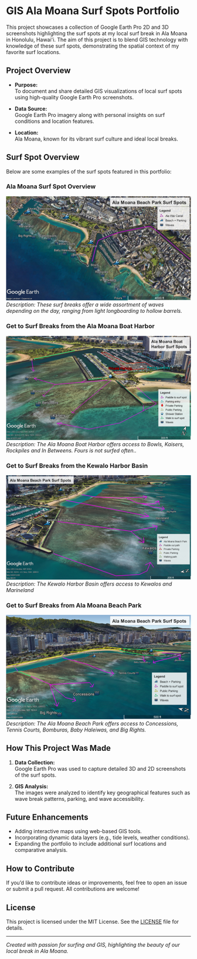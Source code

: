 # GIS Ala Moana Surf Spots Portfolio

This project showcases a collection of Google Earth Pro 2D and 3D screenshots highlighting the surf spots at my local surf break in Ala Moana in Honolulu, Hawai'i. The aim of this project is to blend GIS technology with knowledge of these surf spots, demonstrating the spatial context of my favorite surf locations.

## Project Overview

- **Purpose:**  
  To document and share detailed GIS visualizations of local surf spots using high-quality Google Earth Pro screenshots.
  
- **Data Source:**  
  Google Earth Pro imagery along with personal insights on surf conditions and location features.

- **Location:**  
  Ala Moana, known for its vibrant surf culture and ideal local breaks.

## Surf Spot Overview

Below are some examples of the surf spots featured in this portfolio:

### Ala Moana Surf Spot Overview
![Surf Spot 1](./images/Ala_Moana.jpg)
*Description: These surf breaks offer a wide assortment of waves depending on the day, ranging from light longboarding to hollow barrels.*

### Get to Surf Breaks from the Ala Moana Boat Harbor
![Surf Spot 2](./images/paddlePaths.jpg)
*Description: The Ala Moana Boat Harbor offers access to Bowls, Kaisers, Rockpiles and In Betweens. Fours is not surfed often..*

### Get to Surf Breaks from the Kewalo Harbor Basin
![Surf Spot 2](./images/kewalo.jpg)
*Description: The Kewalo Harbor Basin offers access to Kewalos and Marineland*

### Get to Surf Breaks from Ala Moana Beach Park
![Surf Spot 2](./images/alaMoana2.jpg)
*Description: The Ala Moana Beach Park offers access to Concessions, Tennis Courts, Bomburas, Baby Haleiwas, and Big Rights.*

## How This Project Was Made

1. **Data Collection:**  
   Google Earth Pro was used to capture detailed 3D and 2D screenshots of the surf spots.
   
2. **GIS Analysis:**  
   The images were analyzed to identify key geographical features such as wave break patterns, parking, and wave accessibility.

## Future Enhancements

- Adding interactive maps using web-based GIS tools.
- Incorporating dynamic data layers (e.g., tide levels, weather conditions).
- Expanding the portfolio to include additional surf locations and comparative analysis.

## How to Contribute

If you’d like to contribute ideas or improvements, feel free to open an issue or submit a pull request. All contributions are welcome!

## License

This project is licensed under the MIT License. See the [LICENSE](LICENSE) file for details.

---

*Created with passion for surfing and GIS, highlighting the beauty of our local break in Ala Moana.*
